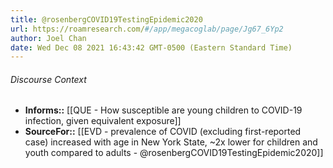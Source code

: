 ```yaml
---
title: @rosenbergCOVID19TestingEpidemic2020
url: https://roamresearch.com/#/app/megacoglab/page/Jg67_6Yp2
author: Joel Chan
date: Wed Dec 08 2021 16:43:42 GMT-0500 (Eastern Standard Time)
---
```




###### Discourse Context

- **Informs::** [[QUE - How susceptible are young children to COVID-19 infection, given equivalent exposure]]
- **SourceFor::** [[EVD - prevalence of COVID (excluding first-reported case) increased with age in New York State, ~2x lower for children and youth compared to adults - @rosenbergCOVID19TestingEpidemic2020]]
